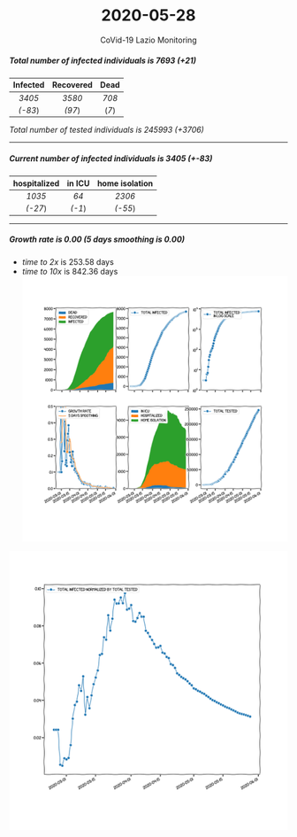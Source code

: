 <div align='center'>

# 2020-05-28
CoVid-19 Lazio Monitoring
</div>

##### Total number of infected individuals is 7693 (+21)
Infected | Recovered | Dead
:---: | :---: | :---:
*3405* | *3580* | *708*
*(-83*) | *(97*) | (*7*)

*Total number of tested individuals is 245993 (+3706)*
***
##### Current number of infected individuals is 3405 (+-83)
hospitalized | in ICU | home isolation
:---: | :---: | :---:
*1035* |*64* |*2306*
*(-27*) |*(-1*) |*(-55*)
***
##### Growth rate is 0.00 (5 days smoothing is 0.00)
- *time to 2x* is 253.58 days
- *time to 10x* is 842.36 days
![stats][stats]

![infected_normalized][infected_normalized]

[stats]: stats_Lazio.png
[infected_normalized]: infected_normalized_Lazio.png
